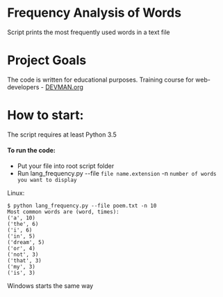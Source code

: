 # Frequency Analysis of Words

Script prints the most frequently used words in a text file

# Project Goals

The code is written for educational purposes. Training course for web-developers - [DEVMAN.org](https://devman.org)

# How to start:

The script requires at least Python 3.5

#### To run the code:

* Put your file into root script folder
* Run lang_frequency.py --file `file name.extension` -n `number of words you want to display`


Linux:
```
$ python lang_frequency.py --file poem.txt -n 10
Most common words are (word, times):
('a', 10)
('the', 6)
('i', 6)
('in', 5)
('dream', 5)
('or', 4)
('not', 3)
('that', 3)
('my', 3)
('is', 3)
```
Windows starts the same way

